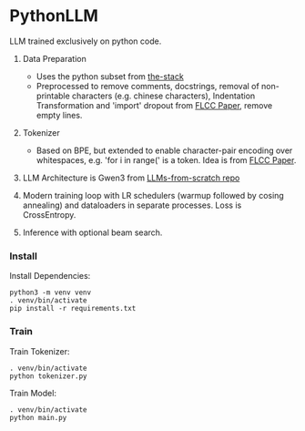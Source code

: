 # PythonLLM

LLM trained exclusively on python code.

1. Data Preparation
    - Uses the python subset from [the-stack](https://huggingface.co/datasets/bigcode/the-stack)
    - Preprocessed to remove comments, docstrings, removal of non-printable characters (e.g. chinese characters), Indentation Transformation and 'import' dropout from [FLCC Paper](https://arxiv.org/html/2405.08704v3), remove empty lines.

2. Tokenizer
    - Based on BPE, but extended to enable character-pair encoding over whitespaces, e.g. 'for i in range(' is a token. Idea is from [FLCC Paper](http://arxiv.org/html/2405.08704v3).

3. LLM Architecture is Gwen3 from [LLMs-from-scratch repo](https://github.com/rasbt/LLMs-from-scratch/tree/main/ch05/11_qwen3)

4. Modern training loop with LR schedulers (warmup followed by cosing annealing) and dataloaders in separate processes. Loss is CrossEntropy.

6. Inference with optional beam search.

### Install

Install Dependencies:
~~~
python3 -m venv venv
. venv/bin/activate
pip install -r requirements.txt
~~~

### Train

Train Tokenizer:
~~~
. venv/bin/activate
python tokenizer.py
~~~

Train Model:
~~~
. venv/bin/activate
python main.py
~~~
